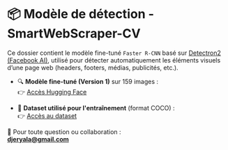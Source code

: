 # 📦 Modèle de détection - SmartWebScraper-CV

Ce dossier contient le modèle fine-tuné `Faster R-CNN` basé sur [Detectron2 (Facebook AI)](https://github.com/facebookresearch/detectron2), utilisé pour détecter automatiquement les éléments visuels d’une page web (headers, footers, médias, publicités, etc.).

- 🔍 **Modèle fine-tuné (Version 1)** sur 159 images :  
  👉 [Accès Hugging Face](https://huggingface.co/DJERI-ALASSANI/MINESMARTWEBSCRAPERCV)

- 🧾 **Dataset utilisé pour l'entraînement** (format COCO) :  
  👉 [Accès au dataset](https://huggingface.co/datasets/DJERI-ALASSANI/MINESMARTWEBSCRAPERCV-datasetV1)

📩 Pour toute question ou collaboration :  
**djeryala@gmail.com**
